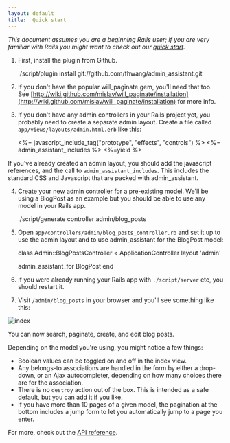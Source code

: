 ```yaml
---
layout: default
title:  Quick start
---
```


*This document assumes you are a beginning Rails user; if you are very familiar with Rails you might want to check out our [quick start](./quick_start.html).*

1) First, install the plugin from Github.

    ./script/plugin install git://github.com/fhwang/admin_assistant.git

2) If you don't have the popular will\_paginate gem, you'll need that too. See [http://wiki.github.com/mislav/will_paginate/installation](http://wiki.github.com/mislav/will_paginate/installation) for more info.

3) If you don't have any admin controllers in your Rails project yet, you probably need to create a separate admin layout. Create a file called `app/views/layouts/admin.html.erb` like this:

    <html>
      <head>
        <%= javascript_include_tag("prototype", "effects", "controls") %>
        <%= admin_assistant_includes %>
      </head>
      <body>
        <%=yield %>
      </body>
    </html>
    
If you've already created an admin layout, you should add the javascript references, and the call to `admin_assistant_includes`. This includes the standard CSS and Javascript that are packed with admin\_assistant.
    
4) Create your new admin controller for a pre-existing model. We'll be using a BlogPost as an example but you should be able to use any model in your Rails app.

    ./script/generate controller admin/blog_posts
    
5) Open `app/controllers/admin/blog_posts_controller.rb` and set it up to use the admin layout and to use admin\_assistant for the BlogPost model:

    class Admin::BlogPostsController < ApplicationController
      layout 'admin'

      admin_assistant_for BlogPost
    end

6) If you were already running your Rails app with `./script/server` etc, you should restart it.

7) Visit `/admin/blog_posts` in your browser and you'll see something like this:

![index](./img/blog_posts-index.png)

You can now search, paginate, create, and edit blog posts.

Depending on the model you're using, you might notice a few things:

* Boolean values can be toggled on and off in the index view.
* Any belongs-to associations are handled in the form by either a drop-down, or an Ajax autocompleter, depending on how many choices there are for the association.
* There is no `destroy` action out of the box. This is intended as a safe default, but you can add it if you like.
* If you have more than 10 pages of a given model, the pagination at the bottom includes a jump form to let you automatically jump to a page you enter.

For more, check out the [API reference](./api/).

